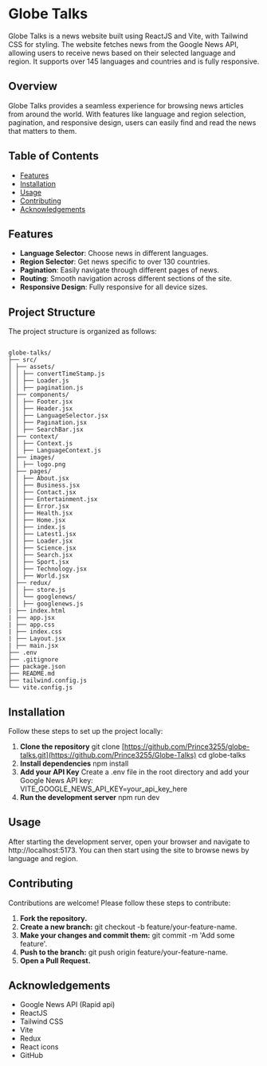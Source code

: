 # Globe Talks

Globe Talks is a news website built using ReactJS and Vite, with Tailwind CSS for styling. The website fetches news from the Google News API, allowing users to receive news based on their selected language and region. It supports over 145 languages and countries and is fully responsive.

## Overview

Globe Talks provides a seamless experience for browsing news articles from around the world. With features like language and region selection, pagination, and responsive design, users can easily find and read the news that matters to them.

## Table of Contents

- [Features](#features)
- [Installation](#installation)
- [Usage](#usage)
- [Contributing](#contributing)
- [Acknowledgements](#acknowledgements)

## Features

- **Language Selector**: Choose news in different languages.
- **Region Selector**: Get news specific to over 130 countries.
- **Pagination**: Easily navigate through different pages of news.
- **Routing**: Smooth navigation across different sections of the site.
- **Responsive Design**: Fully responsive for all device sizes.

## Project Structure

The project structure is organized as follows:

```

globe-talks/
├── src/
│ ├── assets/
│ │ ├── convertTimeStamp.js
│ │ ├── Loader.js
│ │ ├── pagination.js
│ ├── components/
│ │ ├── Footer.jsx
│ │ ├── Header.jsx
│ │ ├── LanguageSelector.jsx
│ │ ├── Pagination.jsx
│ │ ├── SearchBar.jsx
│ ├── context/
│ │ ├── Context.js
│ │ ├── LanguageContext.js
│ ├── images/
│ │ ├── logo.png
│ ├── pages/
│ │ ├── About.jsx
│ │ ├── Business.jsx
│ │ ├── Contact.jsx
│ │ ├── Entertainment.jsx
│ │ ├── Error.jsx
│ │ ├── Health.jsx
│ │ ├── Home.jsx
│ │ ├── index.js
│ │ ├── Latest1.jsx
│ │ ├── Loader.jsx
│ │ ├── Science.jsx
│ │ ├── Search.jsx
│ │ ├── Sport.jsx
│ │ ├── Technology.jsx
│ │ ├── World.jsx
│ ├── redux/
│ │ ├── store.js
│ │ └── googlenews/
│ │ ├── googlenews.js
| ├── index.html
| ├── app.jsx
| ├── app.css
| ├── index.css
| ├── Layout.jsx
| ├── main.jsx
├── .env
├── .gitignore
├── package.json
├── README.md
├── tailwind.config.js
└── vite.config.js
```


## Installation

Follow these steps to set up the project locally:

1. **Clone the repository**
   git clone [https://github.com/Prince3255/globe-talks.git](https://github.com/Prince3255/Globe-Talks)
   cd globe-talks
2. **Install dependencies**
   npm install
3. **Add your API Key**
   Create a .env file in the root directory and add your Google News API key:
   VITE_GOOGLE_NEWS_API_KEY=your_api_key_here
4. **Run the development server**
   npm run dev


## Usage

After starting the development server, open your browser and navigate to http://localhost:5173. You can then start using the site to browse news by language and region.

## Contributing
Contributions are welcome! Please follow these steps to contribute:

1. **Fork the repository.**
2. **Create a new branch:**
   git checkout -b feature/your-feature-name.
3. **Make your changes and commit them:**
   git commit -m 'Add some feature'.
4. **Push to the branch:**
   git push origin feature/your-feature-name.
5. **Open a Pull Request.**

## Acknowledgements
- Google News API (Rapid api)
- ReactJS
- Tailwind CSS
- Vite
- Redux
- React icons
- GitHub
